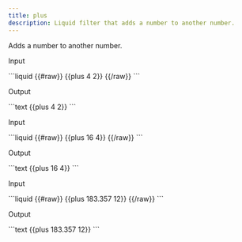 ```yaml
---
title: plus
description: Liquid filter that adds a number to another number.
---
```


Adds a number to another number.

<p class="code-label">Input</p>
```liquid
{{#raw}}
{{plus 4 2}}
{{/raw}}
```

<p class="code-label">Output</p>
```text
{{plus 4 2}}
```

<p class="code-label">Input</p>
```liquid
{{#raw}}
{{plus 16 4}}
{{/raw}}
```

<p class="code-label">Output</p>
```text
{{plus 16 4}}
```

<p class="code-label">Input</p>
```liquid
{{#raw}}
{{plus 183.357 12}}
{{/raw}}
```

<p class="code-label">Output</p>
```text
{{plus 183.357 12}}
```
